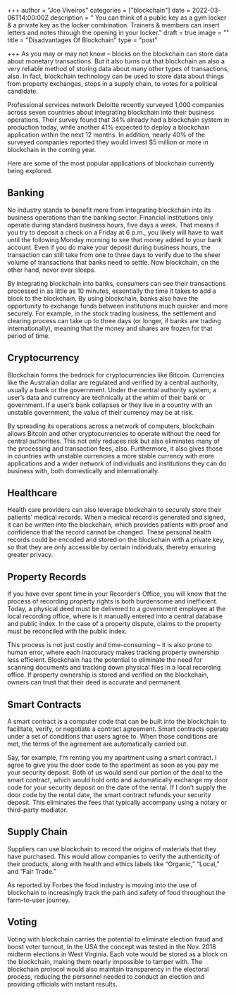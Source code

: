+++
author = "Joe Viveiros"
categories = ["blockchain"]
date = 2022-03-06T14:00:00Z
description = " You can think of a public key as a gym locker & a private key as the locker combination. Trainers & members can insert letters and notes through the opening in your locker."
draft = true
image = ""
title = "Disadvantages Of Blockchain"
type = "post"

+++
As you may or may not know – blocks on the blockchain can store data about monetary transactions. But it also turns out that blockchain an also a very reliable method of storing data about many other types of transactions, also. In fact, blockchain technology can be used to store data about things from property exchanges, stops in a supply chain, to votes for a political candidate.

Professional services network Deloitte recently surveyed 1,000 companies across seven countries about integrating blockchain into their business operations. Their survey found that 34% already had a blockchain system in production today, while another 41% expected to deploy a blockchain application within the next 12 months. In addition, nearly 40% of the surveyed companies reported they would invest $5 million or more in blockchain in the coming year.

Here are some of the most popular applications of blockchain currently being explored.

## Banking

No industry stands to benefit more from integrating blockchain into its business operations than the banking sector. Financial institutions only operate during standard business hours, five days a week. That means if you try to deposit a check on a Friday at 6 p.m., you likely will have to wait until the following Monday morning to see that money added to your bank account. Even if you do make your deposit during business hours, the transaction can still take from one to three days to verify due to the sheer volume of transactions that banks need to settle. Now blockchain, on the other hand, never ever sleeps.

By integrating blockchain into banks, consumers can see their transactions processed in as little as 10 minutes, essentially the time it takes to add a block to the blockchain. By using blockchain, banks also have the opportunity to exchange funds between institutions much quicker and more securely. For example, in the stock trading business, the settlement and clearing process can take up to three days (or longer, if banks are trading internationally), meaning that the money and shares are frozen for that period of time.

## Cryptocurrency

Blockchain forms the bedrock for cryptocurrencies like Bitcoin. Currencies like the Australian dollar are regulated and verified by a central authority, usually a bank or the government. Under the central authority system, a user’s data and currency are technically at the whim of their bank or government. If a user’s bank collapses or they live in a country with an unstable government, the value of their currency may be at risk.

By spreading its operations across a network of computers, blockchain allows Bitcoin and other cryptocurrencies to operate without the need for central authorities. This not only reduces risk but also eliminates many of the processing and transaction fees, also. Furthermore, it also gives those in countries with unstable currencies a more stable currency with more applications and a wider network of individuals and institutions they can do business with, both domestically and internationally.

## Healthcare

Health care providers can also leverage blockchain to securely store their patients’ medical records. When a medical record is generated and signed, it can be written into the blockchain, which provides patients with proof and confidence that the record cannot be changed. These personal health records could be encoded and stored on the blockchain with a private key, so that they are only accessible by certain individuals, thereby ensuring greater privacy.

## Property Records

If you have ever spent time in your Recorder’s Office, you will know that the process of recording property rights is both burdensome and inefficient. Today, a physical deed must be delivered to a government employee at the local recording office, where is it manually entered into a central database and public index. In the case of a property dispute, claims to the property must be reconciled with the public index.

This process is not just costly and time-consuming – it is also prone to human error, where each inaccuracy makes tracking property ownership less efficient. Blockchain has the potential to eliminate the need for scanning documents and tracking down physical files in a local recording office. If property ownership is stored and verified on the blockchain, owners can trust that their deed is accurate and permanent.

## Smart Contracts

A smart contract is a computer code that can be built into the blockchain to facilitate, verify, or negotiate a contract agreement. Smart contracts operate under a set of conditions that users agree to. When those conditions are met, the terms of the agreement are automatically carried out.

Say, for example, I’m renting you my apartment using a smart contract. I agree to give you the door code to the apartment as soon as you pay me your security deposit. Both of us would send our portion of the deal to the smart contract, which would hold onto and automatically exchange my door code for your security deposit on the date of the rental. If I don’t supply the door code by the rental date, the smart contract refunds your security deposit. This eliminates the fees that typically accompany using a notary or third-party mediator.

## Supply Chain

Suppliers can use blockchain to record the origins of materials that they have purchased. This would allow companies to verify the authenticity of their products, along with health and ethics labels like “Organic,” “Local,” and “Fair Trade.”

As reported by Forbes the food industry is moving into the use of blockchain to increasingly track the path and safety of food throughout the farm-to-user journey.

## Voting

Voting with blockchain carries the potential to eliminate election fraud and boost voter turnout, In the USA the concept was tested in the Nov. 2018 midterm elections in West Virginia. Each vote would be stored as a block on the blockchain, making them nearly impossible to tamper with. The blockchain protocol would also maintain transparency in the electoral process, reducing the personnel needed to conduct an election and providing officials with instant results.